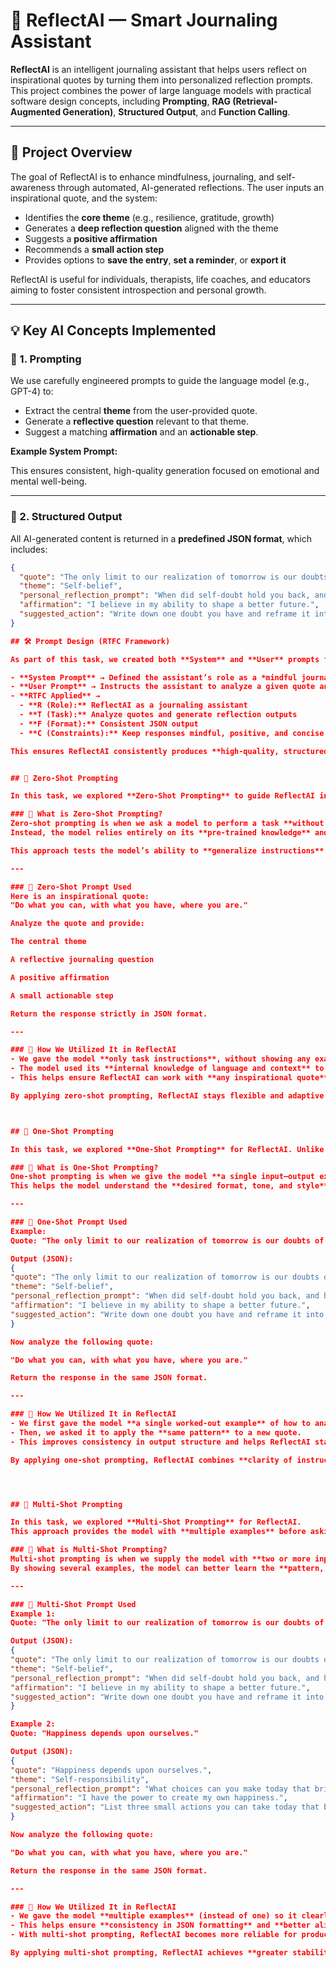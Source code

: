 # 🌟 ReflectAI — Smart Journaling Assistant

**ReflectAI** is an intelligent journaling assistant that helps users reflect on inspirational quotes by turning them into personalized reflection prompts. This project combines the power of large language models with practical software design concepts, including **Prompting**, **RAG (Retrieval-Augmented Generation)**, **Structured Output**, and **Function Calling**.

---

## 🧠 Project Overview

The goal of ReflectAI is to enhance mindfulness, journaling, and self-awareness through automated, AI-generated reflections. The user inputs an inspirational quote, and the system:

- Identifies the **core theme** (e.g., resilience, gratitude, growth)
- Generates a **deep reflection question** aligned with the theme
- Suggests a **positive affirmation**
- Recommends a **small action step**
- Provides options to **save the entry**, **set a reminder**, or **export it**

ReflectAI is useful for individuals, therapists, life coaches, and educators aiming to foster consistent introspection and personal growth.

---

## 💡 Key AI Concepts Implemented

### 🔹 1. Prompting

We use carefully engineered prompts to guide the language model (e.g., GPT-4) to:

- Extract the central **theme** from the user-provided quote.
- Generate a **reflective question** relevant to that theme.
- Suggest a matching **affirmation** and an **actionable step**.

**Example System Prompt:**

This ensures consistent, high-quality generation focused on emotional and mental well-being.

---

### 🔹 2. Structured Output

All AI-generated content is returned in a **predefined JSON format**, which includes:

```json
{
  "quote": "The only limit to our realization of tomorrow is our doubts of today.",
  "theme": "Self-belief",
  "personal_reflection_prompt": "When did self-doubt hold you back, and how might you overcome it next time?",
  "affirmation": "I believe in my ability to shape a better future.",
  "suggested_action": "Write down one doubt you have and reframe it into a positive belief."
}

## 🛠️ Prompt Design (RTFC Framework)

As part of this task, we created both **System** and **User** prompts for ReflectAI using the **RTFC framework** (Role, Task, Format, Constraints):

- **System Prompt** → Defined the assistant’s role as a *mindful journaling coach* that extracts the theme, reflection, affirmation, and action step from any inspirational quote.  
- **User Prompt** → Instructs the assistant to analyze a given quote and return outputs in structured **JSON** format.  
- **RTFC Applied** →  
  - **R (Role):** ReflectAI as a journaling assistant  
  - **T (Task):** Analyze quotes and generate reflection outputs  
  - **F (Format):** Consistent JSON output  
  - **C (Constraints):** Keep responses mindful, positive, and concise  

This ensures ReflectAI consistently produces **high-quality, structured, and safe outputs** for journaling and self-reflection.


## 🎯 Zero-Shot Prompting

In this task, we explored **Zero-Shot Prompting** to guide ReflectAI in generating journaling outputs directly from quotes without any prior examples.

### 🔹 What is Zero-Shot Prompting?
Zero-shot prompting is when we ask a model to perform a task **without providing it with example inputs or outputs**.  
Instead, the model relies entirely on its **pre-trained knowledge** and the clarity of the instructions we give.

This approach tests the model’s ability to **generalize instructions** and respond accurately to new tasks it hasn’t explicitly seen before.

---

### 🔹 Zero-Shot Prompt Used
Here is an inspirational quote:
"Do what you can, with what you have, where you are."

Analyze the quote and provide:

The central theme

A reflective journaling question

A positive affirmation

A small actionable step

Return the response strictly in JSON format.

---

### 🔹 How We Utilized It in ReflectAI
- We gave the model **only task instructions**, without showing any examples.  
- The model used its **internal knowledge of language and context** to extract a theme, question, affirmation, and action.  
- This helps ensure ReflectAI can work with **any inspirational quote**, even if it has not seen similar quotes before.  

By applying zero-shot prompting, ReflectAI stays flexible and adaptive while keeping outputs **structured, useful, and consistent**.



## 🎯 One-Shot Prompting

In this task, we explored **One-Shot Prompting** for ReflectAI. Unlike zero-shot prompting, here we provide the model with **one example** of the task before asking it to generate new outputs.

### 🔹 What is One-Shot Prompting?
One-shot prompting is when we give the model **a single input–output example** to guide its behavior.  
This helps the model understand the **desired format, tone, and style** before producing its own response.

---

### 🔹 One-Shot Prompt Used
Example:
Quote: "The only limit to our realization of tomorrow is our doubts of today."

Output (JSON):
{
"quote": "The only limit to our realization of tomorrow is our doubts of today.",
"theme": "Self-belief",
"personal_reflection_prompt": "When did self-doubt hold you back, and how might you overcome it next time?",
"affirmation": "I believe in my ability to shape a better future.",
"suggested_action": "Write down one doubt you have and reframe it into a positive belief."
}

Now analyze the following quote:

"Do what you can, with what you have, where you are."

Return the response in the same JSON format.

---

### 🔹 How We Utilized It in ReflectAI
- We first gave the model **a single worked-out example** of how to analyze a quote and generate outputs.  
- Then, we asked it to apply the **same pattern** to a new quote.  
- This improves consistency in output structure and helps ReflectAI stay closer to the desired journaling tone.  

By applying one-shot prompting, ReflectAI combines **clarity of instruction** with **a concrete example**, making its outputs more reliable and predictable.




## 🎯 Multi-Shot Prompting

In this task, we explored **Multi-Shot Prompting** for ReflectAI.  
This approach provides the model with **multiple examples** before asking it to generate a new output.  

### 🔹 What is Multi-Shot Prompting?
Multi-shot prompting is when we supply the model with **two or more input–output examples** to guide its behavior.  
By showing several examples, the model can better learn the **pattern, structure, and tone** expected in the responses, which improves accuracy and reliability.

---

### 🔹 Multi-Shot Prompt Used
Example 1:
Quote: "The only limit to our realization of tomorrow is our doubts of today."

Output (JSON):
{
"quote": "The only limit to our realization of tomorrow is our doubts of today.",
"theme": "Self-belief",
"personal_reflection_prompt": "When did self-doubt hold you back, and how might you overcome it next time?",
"affirmation": "I believe in my ability to shape a better future.",
"suggested_action": "Write down one doubt you have and reframe it into a positive belief."
}

Example 2:
Quote: "Happiness depends upon ourselves."

Output (JSON):
{
"quote": "Happiness depends upon ourselves.",
"theme": "Self-responsibility",
"personal_reflection_prompt": "What choices can you make today that bring you closer to genuine happiness?",
"affirmation": "I have the power to create my own happiness.",
"suggested_action": "List three small actions you can take today that bring you joy."
}

Now analyze the following quote:

"Do what you can, with what you have, where you are."

Return the response in the same JSON format.

---

### 🔹 How We Utilized It in ReflectAI
- We gave the model **multiple examples** (instead of one) so it clearly learns the pattern.  
- This helps ensure **consistency in JSON formatting** and **better alignment with journaling tone**.  
- With multi-shot prompting, ReflectAI becomes more reliable for production use, as it generalizes from examples more effectively.  

By applying multi-shot prompting, ReflectAI achieves **greater stability and accuracy**, making it suitable for real-world journaling applications.
